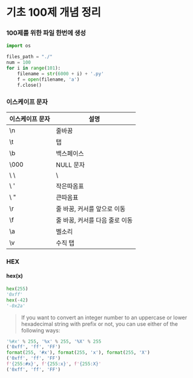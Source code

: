 # 기초 100제 개념 정리

### 100제를 위한 파일 한번에 생성

``` python
import os

files_path = "./"
num = 100
for i in range(101):
    filename = str(6000 + i) + '.py'
    f = open(filename, 'a')
    f.close()
```

### 이스케이프 문자

| 이스케이프 문자 | 설명 |
| --- | --- | 
| \n | 줄바꿈 |
| \t | 탭 |
| \b | 백스페이스 |
| \000 | NULL 문자 |
| \ \ | \ |
| \ ' | 작은따옴표 |
| \ " | 큰따옴표 |
| \r | 줄 바꿈, 커서를 앞으로 이동 |
| \f | 줄 바꿈, 커서를 다음 줄로 이동 |
| \a | 벨소리 |
| \v | 수직 탭 |


### HEX
#### hex(x)

``` python
hex(255)
'0xff'
hex(-42)
'-0x2a'
```

> If you want to convert an integer number to an uppercase or lower hexadecimal string with prefix or not, you can use either of the following ways:

``` python
'%#x' % 255, '%x' % 255, '%X' % 255
('0xff', 'ff', 'FF')
format(255, '#x'), format(255, 'x'), format(255, 'X')
('0xff', 'ff', 'FF')
f'{255:#x}', f'{255:x}', f'{255:X}'
('0xff', 'ff', 'FF')
```